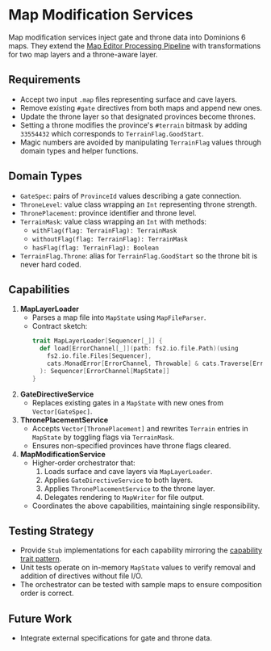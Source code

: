 # Map Modification Services

Map modification services inject gate and throne data into Dominions 6 maps. They extend the [Map Editor Processing Pipeline](map_editor_pipeline.md) with transformations for two map layers and a throne-aware layer.

## Requirements
- Accept two input `.map` files representing surface and cave layers.
- Remove existing `#gate` directives from both maps and append new ones.
- Update the throne layer so that designated provinces become thrones.
- Setting a throne modifies the province's `#terrain` bitmask by adding `33554432` which corresponds to `TerrainFlag.GoodStart`.
- Magic numbers are avoided by manipulating `TerrainFlag` values through domain types and helper functions.

## Domain Types
- `GateSpec`: pairs of `ProvinceId` values describing a gate connection.
- `ThroneLevel`: value class wrapping an `Int` representing throne strength.
- `ThronePlacement`: province identifier and throne level.
- `TerrainMask`: value class wrapping an `Int` with methods:
  - `withFlag(flag: TerrainFlag): TerrainMask`
  - `withoutFlag(flag: TerrainFlag): TerrainMask`
  - `hasFlag(flag: TerrainFlag): Boolean`
- `TerrainFlag.Throne`: alias for `TerrainFlag.GoodStart` so the throne bit is never hard coded.

## Capabilities
1. **MapLayerLoader**
   - Parses a map file into `MapState` using `MapFileParser`.
   - Contract sketch:
     ```scala
     trait MapLayerLoader[Sequencer[_]] {
       def load[ErrorChannel[_]](path: fs2.io.file.Path)(using
         fs2.io.file.Files[Sequencer],
         cats.MonadError[ErrorChannel, Throwable] & cats.Traverse[ErrorChannel]
       ): Sequencer[ErrorChannel[MapState]]
     }
     ```
2. **GateDirectiveService**
   - Replaces existing gates in a `MapState` with new ones from `Vector[GateSpec]`.
3. **ThronePlacementService**
   - Accepts `Vector[ThronePlacement]` and rewrites `Terrain` entries in `MapState` by toggling flags via `TerrainMask`.
   - Ensures non-specified provinces have throne flags cleared.
4. **MapModificationService**
   - Higher-order orchestrator that:
     1. Loads surface and cave layers via `MapLayerLoader`.
     2. Applies `GateDirectiveService` to both layers.
     3. Applies `ThronePlacementService` to the throne layer.
     4. Delegates rendering to `MapWriter` for file output.
   - Coordinates the above capabilities, maintaining single responsibility.

## Testing Strategy
- Provide `Stub` implementations for each capability mirroring the [capability trait pattern](service_and_capability_patterns.md).
- Unit tests operate on in-memory `MapState` values to verify removal and addition of directives without file I/O.
- The orchestrator can be tested with sample maps to ensure composition order is correct.

## Future Work
- Integrate external specifications for gate and throne data.
